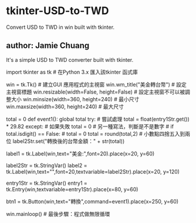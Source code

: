 # tkinter-USD-to-TWD
Convert USD to TWD in win built with tkinter.
## author: Jamie Chuang ##
It's a simple USD to TWD converter built with tkinter.

import tkinter as tk                     # 在Python 3.x 匯入該tkinter 函式庫

win = tk.Tk()                            # 建立GUI 應用程式的主視窗
win.wm_title("美金轉台幣")                 # 設定主視窗標題
win.resizable(width=False, height=False) # 設定主視窗不可以被調整大小
win.minsize(width=360, height=240)       # 最小尺寸
win.maxsize(width=360, height=240)       # 最大尺寸

total = 0
def event1():
    global total
    try:                 # 嘗試處理
        total = float(entry1Str.get()) * 29.82
    except:              # 如果失敗
        total = 0
    # 另一種寫法，判斷是不是數字
    # if total.isdigit() == False:
    #    total = 0
    total = round(total,2)         # 小數點四捨五入到兩位
    label2Str.set("轉換後的台幣金額：" + str(total))


label1 = tk.Label(win,text="美金:",font=20).place(x=20, y=60)

label2Str = tk.StringVar()
label2 = tk.Label(win,text="",font=20,textvariable=label2Str).place(x=20, y=120)

entry1Str = tk.StringVar()
entry1 = tk.Entry(win,textvariable=entry1Str).place(x=80, y=60)

btn1 = tk.Button(win,text="轉換",command=event1).place(x=250, y=60)

win.mainloop()                           # 最後步驟：程式做無限循環
